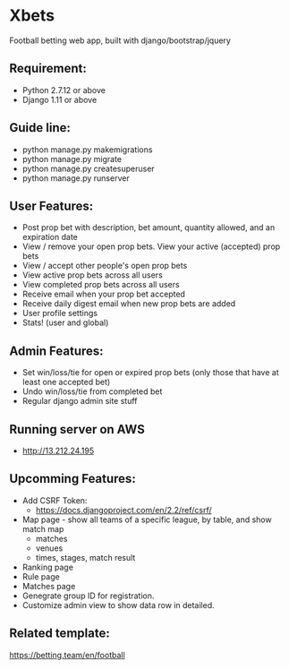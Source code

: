# Xbets
Football betting web app, built with django/bootstrap/jquery

## Requirement:
 - Python 2.7.12 or above
 - Django 1.11 or above
 
## Guide line:
 - python manage.py makemigrations
 - python manage.py migrate
 - python manage.py createsuperuser
 - python manage.py runserver

## User Features:
 - Post prop bet with description, bet amount, quantity allowed, and an expiration date
 - View / remove your open prop bets. View your active (accepted) prop bets
 - View / accept other people's open prop bets
 - View active prop bets across all users
 - View completed prop bets across all users
 - Receive email when your prop bet accepted
 - Receive daily digest email when new prop bets are added
 - User profile settings
 - Stats! (user and global)

## Admin Features:
 - Set win/loss/tie for open or expired prop bets (only those that have at least one accepted bet)
 - Undo win/loss/tie from completed bet
 - Regular django admin site stuff
 
## Running server on AWS
 - http://13.212.24.195

## Upcomming Features:
 - Add CSRF Token:
   + https://docs.djangoproject.com/en/2.2/ref/csrf/
 - Map page - show all teams of a specific league, by table, and show match map
   + matches
   + venues
   + times, stages, match result
 - Ranking page
 - Rule page
 - Matches page
 - Genegrate group ID for registration.
 - Customize admin view to show data row in detailed.
 
## Related template:
https://betting.team/en/football
